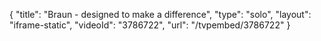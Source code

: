 {
    "title": "Braun - designed to make a difference",
    "type": "solo",
    "layout": "iframe-static",
    "videoId": "3786722",
    "url": "\/tvpembed\/3786722"
}